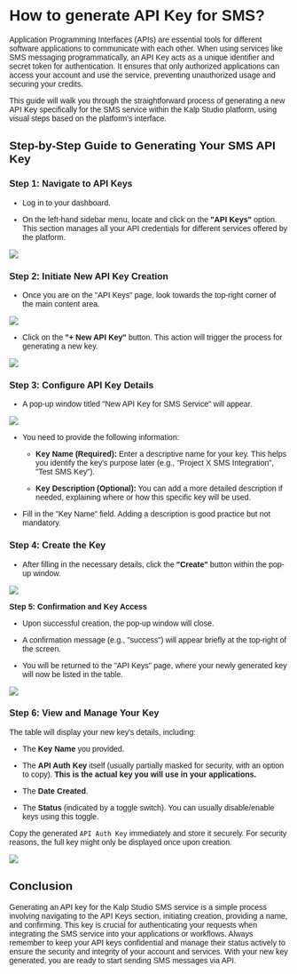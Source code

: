 <style> body {  font-family: "Source Sans 3", sans-serif!important; }</style>
<link href="https://fonts.googleapis.com/css2?family=Source+Sans+3:ital,wght@0,200..900;1,200..900&display=swap" rel="stylesheet">    <link rel="stylesheet" href="https://fonts.googleapis.com/icon?family=Material+Icons">

# **How to generate API Key for SMS?**

Application Programming Interfaces (APIs) are essential tools for different software applications to communicate with each other. When using services like SMS messaging programmatically, an API Key acts as a unique identifier and secret token for authentication. It ensures that only authorized applications can access your account and use the service, preventing unauthorized usage and securing your credits.

This guide will walk you through the straightforward process of generating a new API Key specifically for the SMS service within the Kalp Studio platform, using visual steps based on the platform's interface.

## Step-by-Step Guide to Generating Your SMS API Key

### **Step 1: Navigate to API Keys**

-   Log in to your dashboard.
    
-   On the left-hand sidebar menu, locate and click on the **"API Keys"** option. This section manages all your API credentials for different services offered by the platform.

![](https://doc-images-kalp-studio.s3.ap-south-1.amazonaws.com/emailsms/sms/genapi/g1.png)

### **Step 2: Initiate New API Key Creation**

-   Once you are on the "API Keys" page, look towards the top-right corner of the main content area.

![](https://doc-images-kalp-studio.s3.ap-south-1.amazonaws.com/emailsms/sms/genapi/g2.png)

-   Click on the **"+ New API Key"** button. This action will trigger the process for generating a new key.


![](https://doc-images-kalp-studio.s3.ap-south-1.amazonaws.com/emailsms/sms/genapi/g3.png)

### **Step 3: Configure API Key Details**

-   A pop-up window titled "New API Key for SMS Service" will appear.

![](https://doc-images-kalp-studio.s3.ap-south-1.amazonaws.com/emailsms/sms/genapi/g4.png)

-   You need to provide the following information:
    
    -   **Key Name (Required):** Enter a descriptive name for your key. This helps you identify the key's purpose later (e.g., "Project X SMS Integration", "Test SMS Key").
        
    -   **Key Description (Optional):** You can add a more detailed description if needed, explaining where or how this specific key will be used.
        
-   Fill in the "Key Name" field. Adding a description is good practice but not mandatory.
    

### **Step 4: Create the Key**

-   After filling in the necessary details, click the **"Create"** button within the pop-up window.

![](https://doc-images-kalp-studio.s3.ap-south-1.amazonaws.com/emailsms/sms/genapi/g5.png)

**Step 5: Confirmation and Key Access**

-   Upon successful creation, the pop-up window will close.
    
-   A confirmation message (e.g., "success") will appear briefly at the top-right of the screen.
    
-   You will be returned to the "API Keys" page, where your newly generated key will now be listed in the table.
    

![](https://doc-images-kalp-studio.s3.ap-south-1.amazonaws.com/emailsms/sms/genapi/g6.png)

### **Step 6: View and Manage Your Key**

The table will display your new key's details, including:

-   The **Key Name** you provided.
    
-   The **API Auth Key** itself (usually partially masked for security, with an option to copy). **This is the actual key you will use in your applications.**
    
-   The **Date Created**.
    
-   The **Status** (indicated by a toggle switch). You can usually disable/enable keys using this toggle.
    

Copy the generated `API Auth Key` immediately and store it securely. For security reasons, the full key might only be displayed once upon creation.


![](https://doc-images-kalp-studio.s3.ap-south-1.amazonaws.com/emailsms/sms/genapi/g7.png)

## Conclusion

Generating an API key for the Kalp Studio SMS service is a simple process involving navigating to the API Keys section, initiating creation, providing a name, and confirming. This key is crucial for authenticating your requests when integrating the SMS service into your applications or workflows. Always remember to keep your API keys confidential and manage their status actively to ensure the security and integrity of your account and services. With your new key generated, you are ready to start sending SMS messages via API.